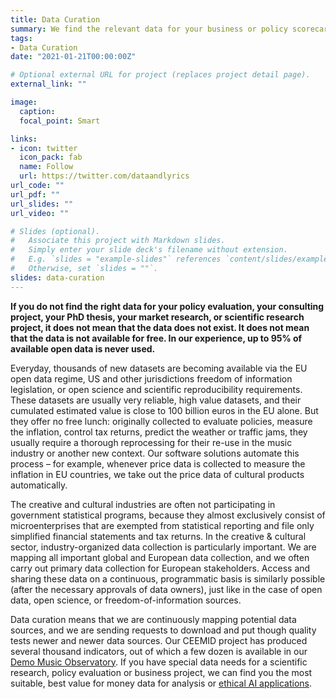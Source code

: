 ```yaml
---
title: Data Curation
summary: We find the relevant data for your business or policy scorecard, market or scientific research project. We are constantly mapping, testing, validating new data sources in the creative and cultural industries.
tags:
- Data Curation
date: "2021-01-21T00:00:00Z"

# Optional external URL for project (replaces project detail page).
external_link: ""

image:
  caption: 
  focal_point: Smart

links:
- icon: twitter
  icon_pack: fab
  name: Follow
  url: https://twitter.com/dataandlyrics
url_code: ""
url_pdf: ""
url_slides: ""
url_video: ""

# Slides (optional).
#   Associate this project with Markdown slides.
#   Simply enter your slide deck's filename without extension.
#   E.g. `slides = "example-slides"` references `content/slides/example-slides.md`.
#   Otherwise, set `slides = ""`.
slides: data-curation
---
```


**If you do not find the right data for your policy evaluation, your consulting project, your PhD thesis, your market research, or scientific research project, it does not mean that the data does not exist.  It does not mean that the data is not available for free. In our experience, up to 95% of available open data is never used.**

Everyday, thousands of new datasets are becoming available via the EU open data regime, US and other jurisdictions freedom of information legislation, or open science and scientific reproducibility requirements. These datasets are usually very reliable, high value datasets, and their cumulated estimated value is close to 100 billion euros in the EU alone.  But they offer no free lunch: originally collected to evaluate policies, measure the inflation, control tax returns, predict the weather or traffic jams, they usually require a thorough reprocessing for their re-use in the music industry or another new context. Our software solutions automate this process – for example, whenever price data is collected to measure the inflation in EU countries, we take out the price data of cultural products automatically.

The creative and cultural industries are often not participating in government statistical programs, because they almost exclusively consist of microenterprises that are exempted from statistical reporting and file only simplified financial statements and tax returns.  In the creative & cultural sector, industry-organized data collection is particularly important.  We are mapping all important global and European data collection, and we often carry out primary data collection for European stakeholders. Access and sharing these data on a continuous, programmatic basis is similarly possible (after the necessary approvals of data owners), just like in the case of open data, open science, or freedom-of-information sources. 

Data curation means that we are continuously mapping potential data sources, and we are sending requests to download and put though quality tests newer and newer data sources.  Our CEEMID project has produced several thousand indicators, out of which a few dozen is available in our [Demo Music Observatory](/project/music-observatory/).  If you have special data needs for a scientific research, policy evaluation or business project, we can find you the most suitable, best value for money data for analysis or [ethical AI applications](/localhost:4321/service/trustworthy-ai/).


